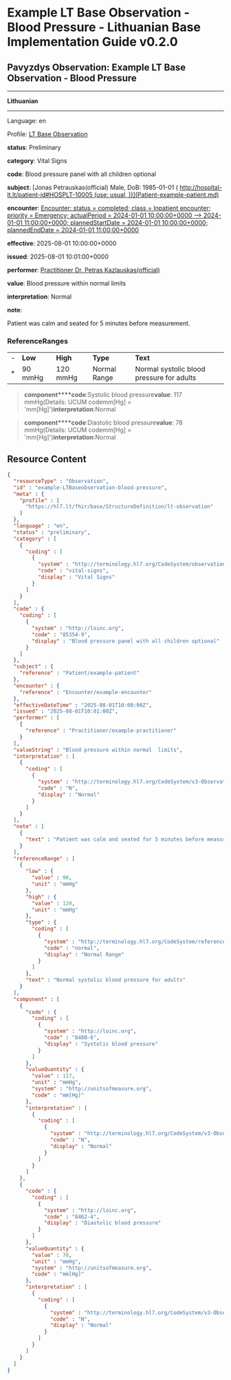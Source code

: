 # Example LT Base Observation - Blood Pressure - Lithuanian Base Implementation Guide v0.2.0

## Pavyzdys Observation: Example LT Base Observation - Blood Pressure

-------

**Lithuanian**

-------

Language: en

Profile: [LT Base Observation](StructureDefinition-lt-observation.md)

**status**: Preliminary

**category**: Vital Signs

**code**: Blood pressure panel with all children optional

**subject**: [Jonas Petrauskas(official) Male, DoB: 1985-01-01 ( http://hospital-lt.lt/patient-id#HOSPLT-10005 (use: usual, ))](Patient-example-patient.md)

**encounter**: [Encounter: status = completed; class = Inpatient encounter; priority = Emergency; actualPeriod = 2024-01-01 10:00:00+0000 --> 2024-01-01 11:00:00+0000; plannedStartDate = 2024-01-01 10:00:00+0000; plannedEndDate = 2024-01-01 11:00:00+0000](Encounter-example-encounter.md)

**effective**: 2025-08-01 10:00:00+0000

**issued**: 2025-08-01 10:01:00+0000

**performer**: [Practitioner Dr. Petras Kazlauskas(official)](Practitioner-example-practitioner.md)

**value**: Blood pressure within normal limits

**interpretation**: Normal

**note**: 

> 

Patient was calm and seated for 5 minutes before measurement.


### ReferenceRanges

| | | | | |
| :--- | :--- | :--- | :--- | :--- |
| - | **Low** | **High** | **Type** | **Text** |
| * | 90 mmHg | 120 mmHg | Normal Range | Normal systolic blood pressure for adults |

> **component****code**:Systolic blood pressure**value**: 117 mmHg(Details: UCUM codemm[Hg] = 'mm[Hg]')**interpretation**:Normal

> **component****code**:Diastolic blood pressure**value**: 78 mmHg(Details: UCUM codemm[Hg] = 'mm[Hg]')**interpretation**:Normal



## Resource Content

```json
{
  "resourceType" : "Observation",
  "id" : "example-LTBaseobservation-blood-pressure",
  "meta" : {
    "profile" : [
      "https://hl7.lt/fhir/base/StructureDefinition/lt-observation"
    ]
  },
  "language" : "en",
  "status" : "preliminary",
  "category" : [
    {
      "coding" : [
        {
          "system" : "http://terminology.hl7.org/CodeSystem/observation-category",
          "code" : "vital-signs",
          "display" : "Vital Signs"
        }
      ]
    }
  ],
  "code" : {
    "coding" : [
      {
        "system" : "http://loinc.org",
        "code" : "85354-9",
        "display" : "Blood pressure panel with all children optional"
      }
    ]
  },
  "subject" : {
    "reference" : "Patient/example-patient"
  },
  "encounter" : {
    "reference" : "Encounter/example-encounter"
  },
  "effectiveDateTime" : "2025-08-01T10:00:00Z",
  "issued" : "2025-08-01T10:01:00Z",
  "performer" : [
    {
      "reference" : "Practitioner/example-practitioner"
    }
  ],
  "valueString" : "Blood pressure within normal  limits",
  "interpretation" : [
    {
      "coding" : [
        {
          "system" : "http://terminology.hl7.org/CodeSystem/v3-ObservationInterpretation",
          "code" : "N",
          "display" : "Normal"
        }
      ]
    }
  ],
  "note" : [
    {
      "text" : "Patient was calm and seated for 5 minutes before measurement."
    }
  ],
  "referenceRange" : [
    {
      "low" : {
        "value" : 90,
        "unit" : "mmHg"
      },
      "high" : {
        "value" : 120,
        "unit" : "mmHg"
      },
      "type" : {
        "coding" : [
          {
            "system" : "http://terminology.hl7.org/CodeSystem/referencerange-meaning",
            "code" : "normal",
            "display" : "Normal Range"
          }
        ]
      },
      "text" : "Normal systolic blood pressure for adults"
    }
  ],
  "component" : [
    {
      "code" : {
        "coding" : [
          {
            "system" : "http://loinc.org",
            "code" : "8480-6",
            "display" : "Systolic blood pressure"
          }
        ]
      },
      "valueQuantity" : {
        "value" : 117,
        "unit" : "mmHg",
        "system" : "http://unitsofmeasure.org",
        "code" : "mm[Hg]"
      },
      "interpretation" : [
        {
          "coding" : [
            {
              "system" : "http://terminology.hl7.org/CodeSystem/v3-ObservationInterpretation",
              "code" : "N",
              "display" : "Normal"
            }
          ]
        }
      ]
    },
    {
      "code" : {
        "coding" : [
          {
            "system" : "http://loinc.org",
            "code" : "8462-4",
            "display" : "Diastolic blood pressure"
          }
        ]
      },
      "valueQuantity" : {
        "value" : 78,
        "unit" : "mmHg",
        "system" : "http://unitsofmeasure.org",
        "code" : "mm[Hg]"
      },
      "interpretation" : [
        {
          "coding" : [
            {
              "system" : "http://terminology.hl7.org/CodeSystem/v3-ObservationInterpretation",
              "code" : "N",
              "display" : "Normal"
            }
          ]
        }
      ]
    }
  ]
}

```
